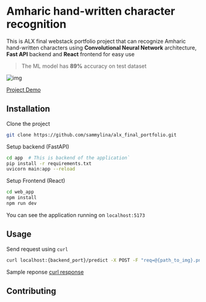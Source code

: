 # Amharic hand-written character recognition

This is ALX final webstack portfolio project that can recognize Amharic hand-written characters using **Convolutional Neural Network** architecture, **Fast API** backend and **React** frontend for easy use

> The ML model has **89%** accuracy on test dataset

![img](https://drive.google.com/file/d/1hpE2opLnsdBOLHzpadhnskCUkSnT7cYC/view?usp=drive_link)

[Project Demo](https://www.youtube.com/watch?v=iKe9svemECw)

## Installation

Clone the project
```bash
git clone https://github.com/sammylina/alx_final_portfolio.git
```

Setup backend (FastAPI)
```bash
cd app  # This is backend of the application`
pip install -r requirements.txt
uvicorn main:app --reload
```

Setup Frontend (React)
```bash
cd web_app
npm install
npm run dev
```

You can see the application running on `localhost:5173`

## Usage

Send request using `curl`
```bash
curl localhost:{backend_port}/predict -X POST -F "req=@{path_to_img}.png"
```
Sample reponse
[curl response](https://drive.google.com/file/d/1_EIgsTD4Wma8fplZNPW00OvECCrxdd6A/view?usp=drive_link)

## Contributing
